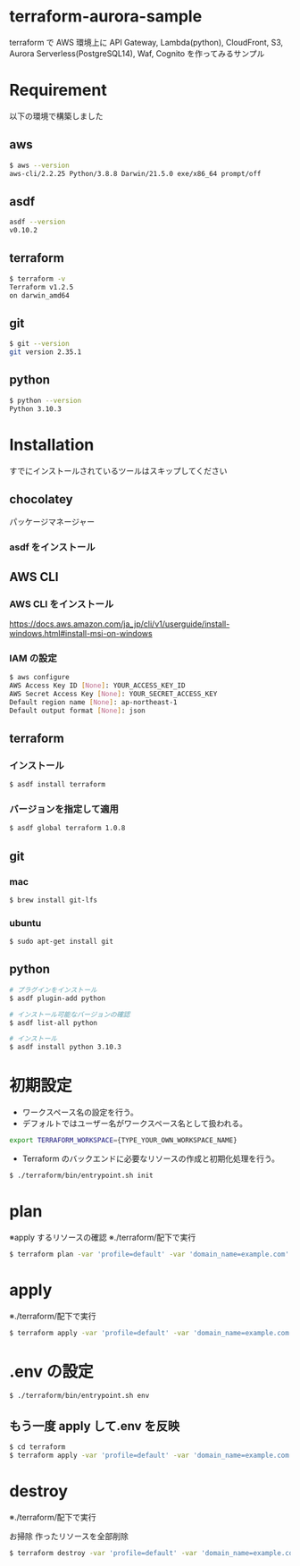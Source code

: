 # terraform-aurora-sample

terraform で AWS 環境上に API Gateway, Lambda(python), CloudFront, S3, Aurora Serverless(PostgreSQL14), Waf, Cognito を作ってみるサンプル

# Requirement

以下の環境で構築しました

## aws

```bash
$ aws --version
aws-cli/2.2.25 Python/3.8.8 Darwin/21.5.0 exe/x86_64 prompt/off
```

## asdf

```bash
asdf --version
v0.10.2
```

## terraform

```bash
$ terraform -v
Terraform v1.2.5
on darwin_amd64
```

## git

```bash
$ git --version
git version 2.35.1
```

## python

```bash
$ python --version
Python 3.10.3
```

# Installation

すでにインストールされているツールはスキップしてください

## chocolatey

パッケージマネージャー

### asdf をインストール

## AWS CLI

### AWS CLI をインストール

https://docs.aws.amazon.com/ja_jp/cli/v1/userguide/install-windows.html#install-msi-on-windows

### IAM の設定

```bash
$ aws configure
AWS Access Key ID [None]: YOUR_ACCESS_KEY_ID
AWS Secret Access Key [None]: YOUR_SECRET_ACCESS_KEY
Default region name [None]: ap-northeast-1
Default output format [None]: json
```

## terraform

### インストール

```bash
$ asdf install terraform
```

### バージョンを指定して適用

```bash
$ asdf global terraform 1.0.8
```

## git

### mac

```bash
$ brew install git-lfs
```

### ubuntu

```bash
$ sudo apt-get install git
```

## python

```bash
# プラグインをインストール
$ asdf plugin-add python

# インストール可能なバージョンの確認
$ asdf list-all python

# インストール
$ asdf install python 3.10.3
```

# 初期設定

- ワークスペース名の設定を行う。
- デフォルトではユーザー名がワークスペース名として扱われる。

```bash
export TERRAFORM_WORKSPACE={TYPE_YOUR_OWN_WORKSPACE_NAME}
```

- Terraform のバックエンドに必要なリソースの作成と初期化処理を行う。

```bash
$ ./terraform/bin/entrypoint.sh init
```

# plan

※apply するリソースの確認
※./terraform/配下で実行

```bash
$ terraform plan -var 'profile=default' -var 'domain_name=example.com' -var 'domain_name_certificate_arn=arn:aws:acm:ap-northeast-1:xxxxxxxxxxxx:certificate/xxxxxxxx-xxxx-xxxx-xxxx-xxxxxxxxxxxx'
```

# apply

※./terraform/配下で実行

```bash
$ terraform apply -var 'profile=default' -var 'domain_name=example.com' -var 'domain_name_certificate_arn=arn:aws:acm:ap-northeast-1:xxxxxxxxxxxx:certificate/xxxxxxxx-xxxx-xxxx-xxxx-xxxxxxxxxxxx'
```

# .env の設定

```bash
$ ./terraform/bin/entrypoint.sh env
```

## もう一度 apply して.env を反映

```bash
$ cd terraform
$ terraform apply -var 'profile=default' -var 'domain_name=example.com' -var 'domain_name_certificate_arn=arn:aws:acm:ap-northeast-1:xxxxxxxxxxxx:certificate/xxxxxxxx-xxxx-xxxx-xxxx-xxxxxxxxxxxx'
```

# destroy

※./terraform/配下で実行

お掃除
作ったリソースを全部削除

```bash
$ terraform destroy -var 'profile=default' -var 'domain_name=example.com' -var 'domain_name_certificate_arn=arn:aws:acm:ap-northeast-1:xxxxxxxxxxxx:certificate/xxxxxxxx-xxxx-xxxx-xxxx-xxxxxxxxxxxx'
```
